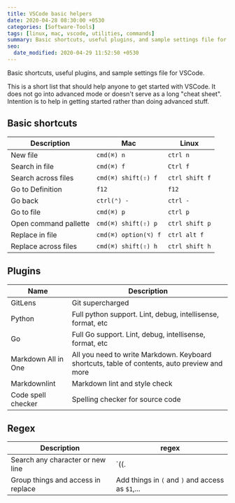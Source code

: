 ```yaml
---
title: VSCode basic helpers
date: 2020-04-28 08:30:00 +0530
categories: [Software-Tools]
tags: [linux, mac, vscode, utilities, commands]
summary: Basic shortcuts, useful plugins, and sample settings file for VSCode.
seo:
  date_modified: 2020-04-29 11:52:50 +0530
---
```


Basic shortcuts, useful plugins, and sample settings file for VSCode.

This is a short list that should help anyone to get started with VSCode.
It does not go into advanced mode or doesn't serve as a long "cheat sheet".
Intention is to help in getting started rather than doing advanced stuff.

## Basic shortcuts

| Description           | Mac                  | Linux          |
| --------------------- | -------------------- | -------------- |
| New file              | `cmd(⌘) n`           | `ctrl n`       |
| Search in file        | `cmd(⌘) f`           | `Ctrl f`       |
| Search across files   | `cmd(⌘) shift(⇧) f`  | `ctrl shift f` |
| Go to Definition      | `f12`                | `f12`          |
| Go back               | `ctrl(⌃) -`          | `ctrl -`       |
| Go to file            | `cmd(⌘) p`           | `ctrl p`       |
| Open command pallette | `cmd(⌘) shift(⇧) p`  | `ctrl shift p` |
| Replace in file       | `cmd(⌘) option(⌥) f` | `ctrl alt f`   |
| Replace across files  | `cmd(⌘) shift(⇧) h`  | `ctrl shift h` |

## Plugins

| Name                | Description                                                                                  |
| ------------------- | -------------------------------------------------------------------------------------------- |
| GitLens             | Git supercharged                                                                             |
| Python              | Full python support. Lint, debug, intellisense, format, etc                                  |
| Go                  | Full Go support. Lint, debug, intellisense, format, etc                                      |
| Markdown All in One | All you need to write Markdown. Keyboard shortcuts, table of contents, auto preview and more |
| Markdownlint        | Markdown lint and style check                                                                |
| Code spell checker  | Spelling checker for source code                                                             |

## Regex

| Description                        | regex                                            |
| ---------------------------------- | ------------------------------------------------ |
| Search any character or new line   | `((.|\n)*)`                                      |
| Group things and access in replace | Add things in `(` and `)` and access as `$1`,... |
